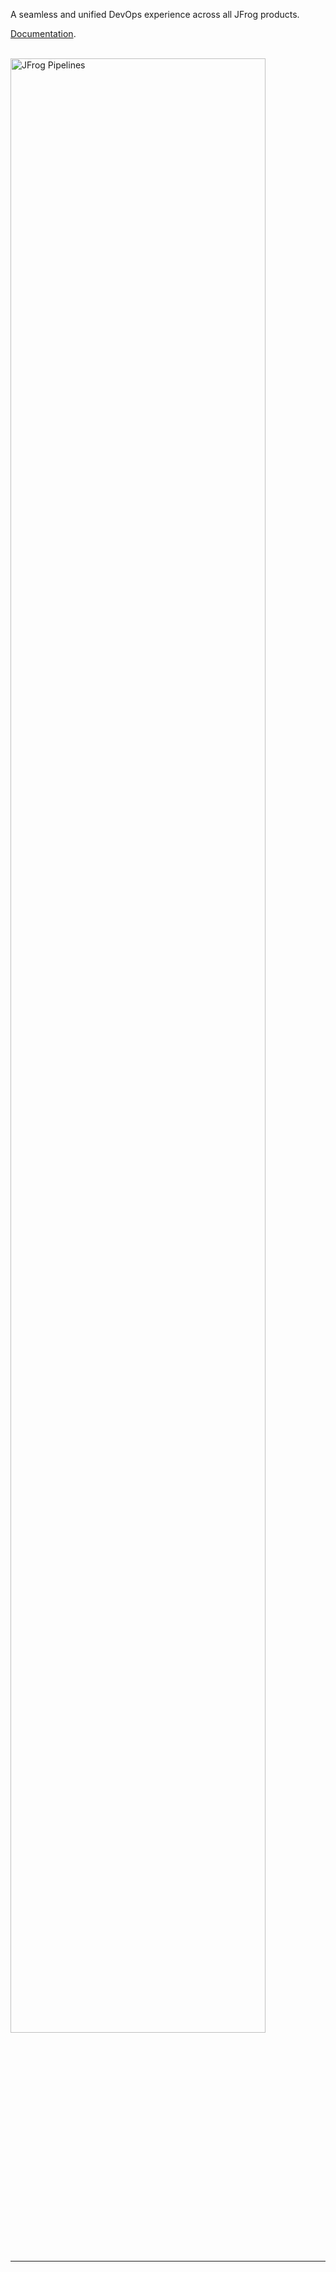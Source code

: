 <!-- ### JFrog Platform overview -->

A seamless and unified DevOps experience across all JFrog products. 

[Documentation](https://www.jfrog.com/confluence/display/JFROG/JFrog+Platform+Overview).

<br/>

<img src="https://www.jfrog.com/confluence/download/attachments/114755941/The%20JFrog%20Platform.png?version=1&modificationDate=1596527040000&api=v2" alt="JFrog Pipelines" style="width:90%;background-color:transparent;border:none;" />

<br/>

---